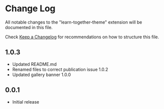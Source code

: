 # Change Log

All notable changes to the "learn-together-theme" extension will be documented in this file.

Check [Keep a Changelog](http://keepachangelog.com/) for recommendations on how to structure this file.

## 1.0.3

- Updated README.md 
- Renamed files to correct publication issue 1.0.2
- Updated gallery banner 1.0.0

## 0.0.1

- Initial release
